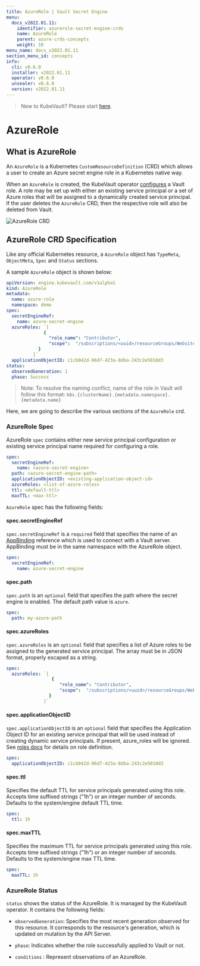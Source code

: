 ```yaml
---
title: AzureRole | Vault Secret Engine
menu:
  docs_v2022.01.11:
    identifier: azurerole-secret-engine-crds
    name: AzureRole
    parent: azure-crds-concepts
    weight: 10
menu_name: docs_v2022.01.11
section_menu_id: concepts
info:
  cli: v0.6.0
  installer: v2022.01.11
  operator: v0.6.0
  unsealer: v0.6.0
  version: v2022.01.11
---
```


> New to KubeVault? Please start [here](/docs/v2022.01.11/concepts/README).

# AzureRole 

## What is AzureRole

An `AzureRole` is a Kubernetes `CustomResourceDefinition` (CRD) which allows a user to create an Azure secret engine role in a Kubernetes native way.

When an `AzureRole` is created, the KubeVault operator [configures](https://www.vaultproject.io/docs/secrets/azure/index.html#setup) a Vault role.
A role may be set up with either an existing service principal or a set of Azure roles that will be assigned to a dynamically created service principal.
If the user deletes the `AzureRole` CRD, then the respective role will also be deleted from Vault.

![AzureRole CRD](/docs/v2022.01.11/images/concepts/azure_role.svg)

## AzureRole CRD Specification

Like any official Kubernetes resource, a `AzureRole` object has `TypeMeta`, `ObjectMeta`, `Spec` and `Status` sections.

A sample `AzureRole` object is shown below:

```yaml
apiVersion: engine.kubevault.com/v1alpha1
kind: AzureRole
metadata:
  name: azure-role
  namespace: demo
spec:
  secretEngineRef:
    name: azure-secret-engine
  azureRoles: `[
              {
                "role_name": "Contributor",
                "scope":  "/subscriptions/<uuid>/resourceGroups/Website"
            }
          ]`
  applicationObjectID: c1cb042d-96d7-423a-8dba-243c2e5010d3
status:
  observedGeneration: 1
  phase: Success
```

> Note: To resolve the naming conflict, name of the role in Vault will follow this format: `k8s.{clusterName}.{metadata.namespace}.{metadata.name}`

Here, we are going to describe the various sections of the `AzureRole` crd.

### AzureRole Spec

AzureRole `spec` contains either new service principal configuration or existing service principal name required for configuring a role.

```yaml
spec:
  secretEngineRef:
    name: <azure-secret-engine>
  path: <azure-secret-engine-path>
  applicationObjectID: <existing-application-object-id>
  azureRoles: <list-of-azure-roles>
  ttl: <default-ttl>
  maxTTL: <max-ttl>
```

`AzureRole` spec has the following fields:

#### spec.secretEngineRef

`spec.secretEngineRef` is a `required` field that specifies the name of an [AppBinding](/docs/v2022.01.11/concepts/vault-server-crds/auth-methods/appbinding) reference which is used to connect with a Vault server. AppBinding must be in the same namespace with the AzureRole object.

```yaml
spec:
  secretEngineRef:
    name: azure-secret-engine
```

#### spec.path

`spec.path` is an `optional` field that specifies the path where the secret engine is enabled. The default path value is `azure`.

```yaml
spec:
  path: my-azure-path
```

#### spec.azureRoles

`spec.azureRoles` is an `optional` field that specifies a list of Azure roles to be assigned to the generated service principal. The array must be in JSON format, properly escaped as a string.

```yaml
spec:
  azureRoles: `[
                 {
                    "role_name": "Contributor",
                    "scope":  "/subscriptions/<uuid>/resourceGroups/Website"
                }
              ]`
```

#### spec.applicationObjectID

`spec.applicationObjectID` is an `optional` field that specifies  the Application Object ID for an existing service principal that will be used instead of creating dynamic service principals. If present, azure_roles will be ignored. See [roles docs](https://www.vaultproject.io/docs/secrets/azure/index.html#roles) for details on role definition.

```yaml
spec:
  applicationObjectID: c1cb042d-96d7-423a-8dba-243c2e5010d3
```

#### spec.ttl

Specifies the default TTL for service principals generated using this role. Accepts time suffixed strings ("1h") or an integer number of seconds. Defaults to the system/engine default TTL time.

```yaml
spec:
  ttl: 1h
```

#### spec.maxTTL

Specifies the maximum TTL for service principals generated using this role. Accepts time suffixed strings ("1h") or an integer number of seconds. Defaults to the system/engine max TTL time.

```yaml
spec:
  maxTTL: 1h
```

### AzureRole Status

`status` shows the status of the AzureRole. It is managed by the KubeVault operator. It contains the following fields:

- `observedGeneration`: Specifies the most recent generation observed for this resource. It corresponds to the resource's generation, which is updated on mutation by the API Server.

- `phase`: Indicates whether the role successfully applied to Vault or not.

- `conditions` : Represent observations of an AzureRole.
